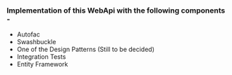 ### Implementation of this WebApi with the following components -

- Autofac
- Swashbuckle
- One of the Design Patterns (Still to be decided)
- Integration Tests
- Entity Framework

